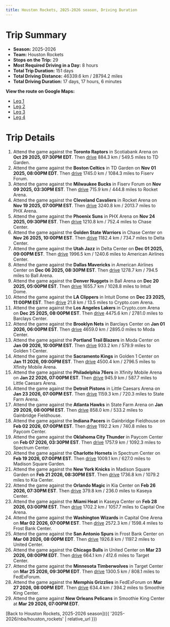 ```yaml
---
title: Houston Rockets, 2025-2026 season, Driving Duration
---
```


# Trip Summary
- **Season:** 2025-2026
- **Team:** Houston Rockets
- **Stops on the Trip:** 29
- **Most Required Driving in a Day:** 8 hours
- **Total Trip Duration:** 151 days
- **Total Driving Distance:** 46339.6 km / 28794.2 miles
- **Total Driving Duration:** 17 days, 17 hours, 6 minutes

**View the route on Google Maps:**
- [Leg 1](https://www.google.com/maps/dir/Scotiabank+Arena+Toronto+ON/TD+Garden+Boston+MA/Fiserv+Forum+Milwaukee+WI/Rocket+Arena+Cleveland+OH/PHX+Arena+Phoenix+AZ/Chase+Center+San+Francisco+CA/Delta+Center+Salt+Lake+City+UT/American+Airlines+Center+Dallas+TX/Ball+Arena+Denver+CO/Intuit+Dome+Inglewood+CA)
- [Leg 2](https://www.google.com/maps/dir/Intuit+Dome+Inglewood+CA/Crypto.com+Arena+Los+Angeles+CA/Barclays+Center+Brooklyn+NY/Moda+Center+Portland+OR/Golden+1+Center+Sacramento+CA/Xfinity+Mobile+Arena+Philadelphia+PA/Little+Caesars+Arena+Detroit+MI/State+Farm+Arena+Atlanta+GA/Gainbridge+Fieldhouse+Indianapolis+IN/Paycom+Center+Oklahoma+City+OK)
- [Leg 3](https://www.google.com/maps/dir/Paycom+Center+Oklahoma+City+OK/Spectrum+Center+Charlotte+NC/Madison+Square+Garden+New+York+NY/Kia+Center+Orlando+FL/Kaseya+Center+Miami+FL/Capital+One+Arena+Washington+DC/Frost+Bank+Center+San+Antonio+TX/United+Center+Chicago+IL/Target+Center+Minneapolis+MN/FedExForum+Memphis+TN)
- [Leg 4](https://www.google.com/maps/dir/FedExForum+Memphis+TN/Smoothie+King+Center+New+Orleans+LA)

# Trip Details
1. Attend the game against the **Toronto Raptors** in Scotiabank Arena on **Oct 29 2025, 07:30PM EDT**. Then [drive](https://www.google.com/maps/dir/Scotiabank+Arena+Toronto+ON/TD+Garden+Boston+MA) 884.3 km / 549.5 miles to TD Garden.
2. Attend the game against the **Boston Celtics** in TD Garden on **Nov 01 2025, 08:00PM EDT**. Then [drive](https://www.google.com/maps/dir/TD+Garden+Boston+MA/Fiserv+Forum+Milwaukee+WI) 1745.0 km / 1084.3 miles to Fiserv Forum.
3. Attend the game against the **Milwaukee Bucks** in Fiserv Forum on **Nov 09 2025, 03:30PM EST**. Then [drive](https://www.google.com/maps/dir/Fiserv+Forum+Milwaukee+WI/Rocket+Arena+Cleveland+OH) 715.9 km / 444.8 miles to Rocket Arena.
4. Attend the game against the **Cleveland Cavaliers** in Rocket Arena on **Nov 19 2025, 07:00PM EST**. Then [drive](https://www.google.com/maps/dir/Rocket+Arena+Cleveland+OH/PHX+Arena+Phoenix+AZ) 3240.8 km / 2013.7 miles to PHX Arena.
5. Attend the game against the **Phoenix Suns** in PHX Arena on **Nov 24 2025, 09:30PM EST**. Then [drive](https://www.google.com/maps/dir/PHX+Arena+Phoenix+AZ/Chase+Center+San+Francisco+CA) 1210.8 km / 752.4 miles to Chase Center.
6. Attend the game against the **Golden State Warriors** in Chase Center on **Nov 26 2025, 10:00PM EST**. Then [drive](https://www.google.com/maps/dir/Chase+Center+San+Francisco+CA/Delta+Center+Salt+Lake+City+UT) 1182.4 km / 734.7 miles to Delta Center.
7. Attend the game against the **Utah Jazz** in Delta Center on **Dec 01 2025, 09:00PM EST**. Then [drive](https://www.google.com/maps/dir/Delta+Center+Salt+Lake+City+UT/American+Airlines+Center+Dallas+TX) 1996.5 km / 1240.6 miles to American Airlines Center.
8. Attend the game against the **Dallas Mavericks** in American Airlines Center on **Dec 06 2025, 08:30PM EST**. Then [drive](https://www.google.com/maps/dir/American+Airlines+Center+Dallas+TX/Ball+Arena+Denver+CO) 1278.7 km / 794.5 miles to Ball Arena.
9. Attend the game against the **Denver Nuggets** in Ball Arena on **Dec 20 2025, 05:00PM EST**. Then [drive](https://www.google.com/maps/dir/Ball+Arena+Denver+CO/Intuit+Dome+Inglewood+CA) 1655.7 km / 1028.8 miles to Intuit Dome.
10. Attend the game against the **LA Clippers** in Intuit Dome on **Dec 23 2025, 11:00PM EST**. Then [drive](https://www.google.com/maps/dir/Intuit+Dome+Inglewood+CA/Crypto.com+Arena+Los+Angeles+CA) 21.8 km / 13.5 miles to Crypto.com Arena.
11. Attend the game against the **Los Angeles Lakers** in Crypto.com Arena on **Dec 25 2025, 08:00PM EST**. Then [drive](https://www.google.com/maps/dir/Crypto.com+Arena+Los+Angeles+CA/Barclays+Center+Brooklyn+NY) 4475.6 km / 2781.0 miles to Barclays Center.
12. Attend the game against the **Brooklyn Nets** in Barclays Center on **Jan 01 2026, 06:00PM EST**. Then [drive](https://www.google.com/maps/dir/Barclays+Center+Brooklyn+NY/Moda+Center+Portland+OR) 4659.0 km / 2895.0 miles to Moda Center.
13. Attend the game against the **Portland Trail Blazers** in Moda Center on **Jan 09 2026, 10:00PM EST**. Then [drive](https://www.google.com/maps/dir/Moda+Center+Portland+OR/Golden+1+Center+Sacramento+CA) 933.2 km / 579.9 miles to Golden 1 Center.
14. Attend the game against the **Sacramento Kings** in Golden 1 Center on **Jan 11 2026, 09:00PM EST**. Then [drive](https://www.google.com/maps/dir/Golden+1+Center+Sacramento+CA/Xfinity+Mobile+Arena+Philadelphia+PA) 4500.4 km / 2796.5 miles to Xfinity Mobile Arena.
15. Attend the game against the **Philadelphia 76ers** in Xfinity Mobile Arena on **Jan 22 2026, 07:00PM EST**. Then [drive](https://www.google.com/maps/dir/Xfinity+Mobile+Arena+Philadelphia+PA/Little+Caesars+Arena+Detroit+MI) 945.9 km / 587.7 miles to Little Caesars Arena.
16. Attend the game against the **Detroit Pistons** in Little Caesars Arena on **Jan 23 2026, 07:00PM EST**. Then [drive](https://www.google.com/maps/dir/Little+Caesars+Arena+Detroit+MI/State+Farm+Arena+Atlanta+GA) 1159.3 km / 720.3 miles to State Farm Arena.
17. Attend the game against the **Atlanta Hawks** in State Farm Arena on **Jan 29 2026, 08:00PM EST**. Then [drive](https://www.google.com/maps/dir/State+Farm+Arena+Atlanta+GA/Gainbridge+Fieldhouse+Indianapolis+IN) 858.0 km / 533.2 miles to Gainbridge Fieldhouse.
18. Attend the game against the **Indiana Pacers** in Gainbridge Fieldhouse on **Feb 02 2026, 07:00PM EST**. Then [drive](https://www.google.com/maps/dir/Gainbridge+Fieldhouse+Indianapolis+IN/Paycom+Center+Oklahoma+City+OK) 1192.2 km / 740.8 miles to Paycom Center.
19. Attend the game against the **Oklahoma City Thunder** in Paycom Center on **Feb 07 2026, 03:30PM EST**. Then [drive](https://www.google.com/maps/dir/Paycom+Center+Oklahoma+City+OK/Spectrum+Center+Charlotte+NC) 1757.9 km / 1092.3 miles to Spectrum Center.
20. Attend the game against the **Charlotte Hornets** in Spectrum Center on **Feb 19 2026, 07:00PM EST**. Then [drive](https://www.google.com/maps/dir/Spectrum+Center+Charlotte+NC/Madison+Square+Garden+New+York+NY) 1009.1 km / 627.0 miles to Madison Square Garden.
21. Attend the game against the **New York Knicks** in Madison Square Garden on **Feb 21 2026, 08:30PM EST**. Then [drive](https://www.google.com/maps/dir/Madison+Square+Garden+New+York+NY/Kia+Center+Orlando+FL) 1736.8 km / 1079.2 miles to Kia Center.
22. Attend the game against the **Orlando Magic** in Kia Center on **Feb 26 2026, 07:30PM EST**. Then [drive](https://www.google.com/maps/dir/Kia+Center+Orlando+FL/Kaseya+Center+Miami+FL) 379.8 km / 236.0 miles to Kaseya Center.
23. Attend the game against the **Miami Heat** in Kaseya Center on **Feb 28 2026, 03:00PM EST**. Then [drive](https://www.google.com/maps/dir/Kaseya+Center+Miami+FL/Capital+One+Arena+Washington+DC) 1702.2 km / 1057.7 miles to Capital One Arena.
24. Attend the game against the **Washington Wizards** in Capital One Arena on **Mar 02 2026, 07:00PM EST**. Then [drive](https://www.google.com/maps/dir/Capital+One+Arena+Washington+DC/Frost+Bank+Center+San+Antonio+TX) 2572.3 km / 1598.4 miles to Frost Bank Center.
25. Attend the game against the **San Antonio Spurs** in Frost Bank Center on **Mar 08 2026, 08:00PM EDT**. Then [drive](https://www.google.com/maps/dir/Frost+Bank+Center+San+Antonio+TX/United+Center+Chicago+IL) 1926.8 km / 1197.2 miles to United Center.
26. Attend the game against the **Chicago Bulls** in United Center on **Mar 23 2026, 08:00PM EDT**. Then [drive](https://www.google.com/maps/dir/United+Center+Chicago+IL/Target+Center+Minneapolis+MN) 664.1 km / 412.6 miles to Target Center.
27. Attend the game against the **Minnesota Timberwolves** in Target Center on **Mar 25 2026, 09:30PM EDT**. Then [drive](https://www.google.com/maps/dir/Target+Center+Minneapolis+MN/FedExForum+Memphis+TN) 1300.5 km / 808.1 miles to FedExForum.
28. Attend the game against the **Memphis Grizzlies** in FedExForum on **Mar 27 2026, 08:00PM EDT**. Then [drive](https://www.google.com/maps/dir/FedExForum+Memphis+TN/Smoothie+King+Center+New+Orleans+LA) 634.4 km / 394.2 miles to Smoothie King Center.
29. Attend the game against **New Orleans Pelicans** in Smoothie King Center at **Mar 29 2026, 07:00PM EDT**.

[Back to Houston Rockets, 2025-2026 season]({{ '2025-2026/nba/houston_rockets' | relative_url }})
